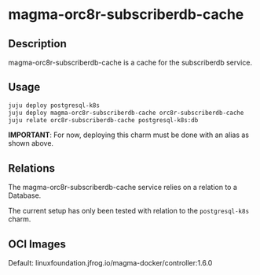 # magma-orc8r-subscriberdb-cache

## Description
magma-orc8r-subscriberdb-cache is a cache for the subscriberdb service.

## Usage

```bash
juju deploy postgresql-k8s
juju deploy magma-orc8r-subscriberdb-cache orc8r-subscriberdb-cache
juju relate orc8r-subscriberdb-cache postgresql-k8s:db
```

**IMPORTANT**: For now, deploying this charm must be done with an alias as shown above.

## Relations

The magma-orc8r-subscriberdb-cache service relies on a relation to a Database. 

The current setup has only been tested with relation to the `postgresql-k8s` charm.

## OCI Images

Default: linuxfoundation.jfrog.io/magma-docker/controller:1.6.0

